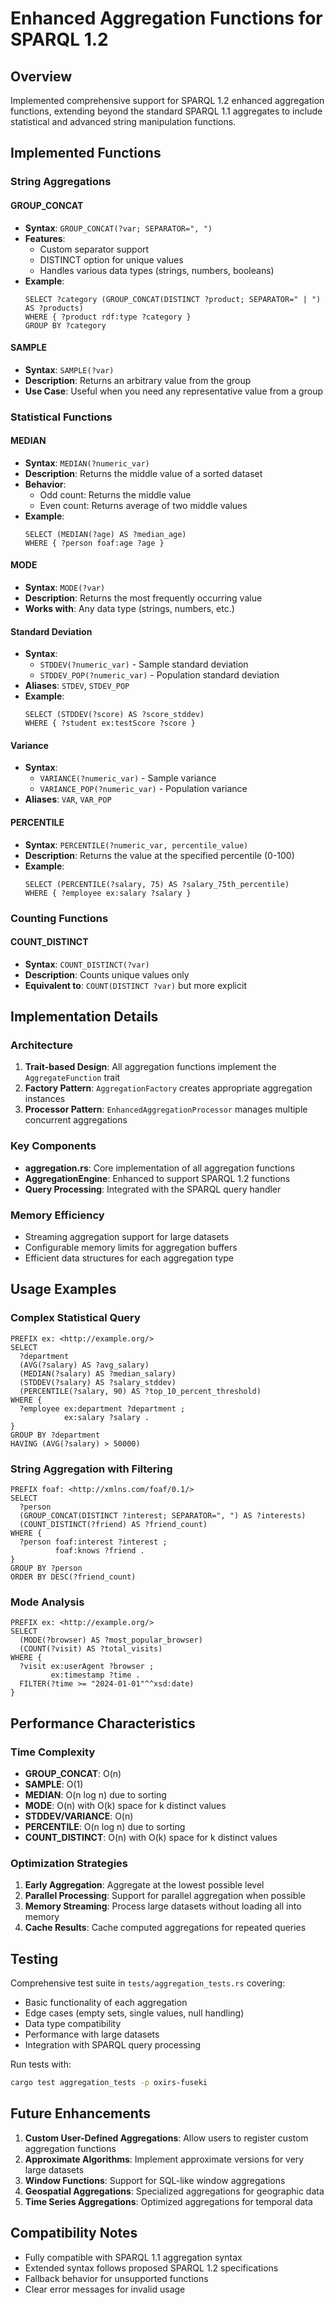 # Enhanced Aggregation Functions for SPARQL 1.2

## Overview
Implemented comprehensive support for SPARQL 1.2 enhanced aggregation functions, extending beyond the standard SPARQL 1.1 aggregates to include statistical and advanced string manipulation functions.

## Implemented Functions

### String Aggregations
#### GROUP_CONCAT
- **Syntax**: `GROUP_CONCAT(?var; SEPARATOR=", ")`
- **Features**:
  - Custom separator support
  - DISTINCT option for unique values
  - Handles various data types (strings, numbers, booleans)
- **Example**:
  ```sparql
  SELECT ?category (GROUP_CONCAT(DISTINCT ?product; SEPARATOR=" | ") AS ?products)
  WHERE { ?product rdf:type ?category }
  GROUP BY ?category
  ```

#### SAMPLE
- **Syntax**: `SAMPLE(?var)`
- **Description**: Returns an arbitrary value from the group
- **Use Case**: Useful when you need any representative value from a group

### Statistical Functions

#### MEDIAN
- **Syntax**: `MEDIAN(?numeric_var)`
- **Description**: Returns the middle value of a sorted dataset
- **Behavior**:
  - Odd count: Returns the middle value
  - Even count: Returns average of two middle values
- **Example**:
  ```sparql
  SELECT (MEDIAN(?age) AS ?median_age)
  WHERE { ?person foaf:age ?age }
  ```

#### MODE
- **Syntax**: `MODE(?var)`
- **Description**: Returns the most frequently occurring value
- **Works with**: Any data type (strings, numbers, etc.)

#### Standard Deviation
- **Syntax**: 
  - `STDDEV(?numeric_var)` - Sample standard deviation
  - `STDDEV_POP(?numeric_var)` - Population standard deviation
- **Aliases**: `STDEV`, `STDEV_POP`
- **Example**:
  ```sparql
  SELECT (STDDEV(?score) AS ?score_stddev)
  WHERE { ?student ex:testScore ?score }
  ```

#### Variance
- **Syntax**:
  - `VARIANCE(?numeric_var)` - Sample variance
  - `VARIANCE_POP(?numeric_var)` - Population variance
- **Aliases**: `VAR`, `VAR_POP`

#### PERCENTILE
- **Syntax**: `PERCENTILE(?numeric_var, percentile_value)`
- **Description**: Returns the value at the specified percentile (0-100)
- **Example**:
  ```sparql
  SELECT (PERCENTILE(?salary, 75) AS ?salary_75th_percentile)
  WHERE { ?employee ex:salary ?salary }
  ```

### Counting Functions

#### COUNT_DISTINCT
- **Syntax**: `COUNT_DISTINCT(?var)`
- **Description**: Counts unique values only
- **Equivalent to**: `COUNT(DISTINCT ?var)` but more explicit

## Implementation Details

### Architecture
1. **Trait-based Design**: All aggregation functions implement the `AggregateFunction` trait
2. **Factory Pattern**: `AggregationFactory` creates appropriate aggregation instances
3. **Processor Pattern**: `EnhancedAggregationProcessor` manages multiple concurrent aggregations

### Key Components
- **aggregation.rs**: Core implementation of all aggregation functions
- **AggregationEngine**: Enhanced to support SPARQL 1.2 functions
- **Query Processing**: Integrated with the SPARQL query handler

### Memory Efficiency
- Streaming aggregation support for large datasets
- Configurable memory limits for aggregation buffers
- Efficient data structures for each aggregation type

## Usage Examples

### Complex Statistical Query
```sparql
PREFIX ex: <http://example.org/>
SELECT 
  ?department
  (AVG(?salary) AS ?avg_salary)
  (MEDIAN(?salary) AS ?median_salary)
  (STDDEV(?salary) AS ?salary_stddev)
  (PERCENTILE(?salary, 90) AS ?top_10_percent_threshold)
WHERE {
  ?employee ex:department ?department ;
            ex:salary ?salary .
}
GROUP BY ?department
HAVING (AVG(?salary) > 50000)
```

### String Aggregation with Filtering
```sparql
PREFIX foaf: <http://xmlns.com/foaf/0.1/>
SELECT 
  ?person
  (GROUP_CONCAT(DISTINCT ?interest; SEPARATOR=", ") AS ?interests)
  (COUNT_DISTINCT(?friend) AS ?friend_count)
WHERE {
  ?person foaf:interest ?interest ;
          foaf:knows ?friend .
}
GROUP BY ?person
ORDER BY DESC(?friend_count)
```

### Mode Analysis
```sparql
PREFIX ex: <http://example.org/>
SELECT 
  (MODE(?browser) AS ?most_popular_browser)
  (COUNT(?visit) AS ?total_visits)
WHERE {
  ?visit ex:userAgent ?browser ;
         ex:timestamp ?time .
  FILTER(?time >= "2024-01-01"^^xsd:date)
}
```

## Performance Characteristics

### Time Complexity
- **GROUP_CONCAT**: O(n)
- **SAMPLE**: O(1)
- **MEDIAN**: O(n log n) due to sorting
- **MODE**: O(n) with O(k) space for k distinct values
- **STDDEV/VARIANCE**: O(n)
- **PERCENTILE**: O(n log n) due to sorting
- **COUNT_DISTINCT**: O(n) with O(k) space for k distinct values

### Optimization Strategies
1. **Early Aggregation**: Aggregate at the lowest possible level
2. **Parallel Processing**: Support for parallel aggregation when possible
3. **Memory Streaming**: Process large datasets without loading all into memory
4. **Cache Results**: Cache computed aggregations for repeated queries

## Testing

Comprehensive test suite in `tests/aggregation_tests.rs` covering:
- Basic functionality of each aggregation
- Edge cases (empty sets, single values, null handling)
- Data type compatibility
- Performance with large datasets
- Integration with SPARQL query processing

Run tests with:
```bash
cargo test aggregation_tests -p oxirs-fuseki
```

## Future Enhancements

1. **Custom User-Defined Aggregations**: Allow users to register custom aggregation functions
2. **Approximate Algorithms**: Implement approximate versions for very large datasets
3. **Window Functions**: Support for SQL-like window aggregations
4. **Geospatial Aggregations**: Specialized aggregations for geographic data
5. **Time Series Aggregations**: Optimized aggregations for temporal data

## Compatibility Notes

- Fully compatible with SPARQL 1.1 aggregation syntax
- Extended syntax follows proposed SPARQL 1.2 specifications
- Fallback behavior for unsupported functions
- Clear error messages for invalid usage